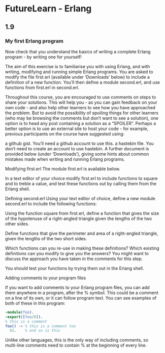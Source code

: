 # FutureLearn - Erlang

## 1.9

### My first Erlang program

Now check that you understand the basics of writing a complete Erlang program - by writing one for yourself!

The aim of this exercise is to familiarise you with using Erlang, and with writing, modifying and running simple Erlang programs. You are asked to modify the file first.erl (available under ‘Downloads’ below) to include a definition of a new function. You’ll then define a module second.erl, and use functions from first.erl in second.erl.

Throughout this course, you are encouraged to use comments on steps to share your solutions. This will help you - as you can gain feedback on your own code - and also help other learners to see how you have approached the problem. But to avoid the possibility of spoiling things for other learners (who may be browsing the comments but don’t want to see a solution), one option is to head any post containing a solution as a “SPOILER”. Perhaps a better option is to use an external site to host your code - for example, previous participants on the course have suggested using:

a github gist. You’ll need a github account to use this.
a hastebin file. You don’t need to create an account to use hastebin.
A further document is provided below (under ‘Downloads’), giving some hints about common mistakes made when writing and running Erlang programs.

Modifying first.erl
The module first.erl is available below.

In a text editor of your choice modify first.erl to include functions to square and to treble a value, and test these functions out by calling them from the Erlang shell.

Defining second.erl
Using your text editor of choice, define a new module second.erl to include the following functions:

Using the function square from first.erl, define a function that gives the size of the hypotenuse of a right-angled triangle given the lengths of the two other sides.

Define functions that give the perimeter and area of a right-angled triangle, given the lengths of the two short sides.

Which functions can you re-use in making these definitions? Which existing definitions can you modify to give you the answers? You might want to discuss the approach you have taken in the comments for this step.

You should test your functions by trying them out in the Erlang shell.

Adding comments to your program files

If you want to add comments to your Erlang program files, you can add them anywhere in a program, after the % symbol. This could be a comment on a line of its own, or it can follow program text. You can see examples of both of these in this program:

```erlang
-module(foo).
-export([foo/0]).
% this is a comment
foo() -> % this is a comment too
  42.    % and so is this
```

Unlike other languages, this is the only way of including comments, so multi-line comments need to contain % at the beginning of every line.
